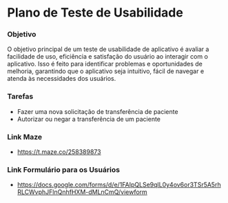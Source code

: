 # Plano de Teste de Usabilidade

### Objetivo
O objetivo principal de um teste de usabilidade de aplicativo é avaliar a facilidade de uso, eficiência e satisfação do usuário ao interagir com o aplicativo. Isso é feito para identificar problemas e oportunidades de melhoria, garantindo que o aplicativo seja intuitivo, fácil de navegar e atenda às necessidades dos usuários.

### Tarefas
  - Fazer uma nova solicitação de transferência de paciente
  - Autorizar ou negar a transferência de um paciente

### Link Maze
 - https://t.maze.co/258389873

### Link Formulário para os Usuários
 - https://docs.google.com/forms/d/e/1FAIpQLSe9qlL0y4ov6or3TSr5A5rhRLCWvphJFlnQnhfHXM-dMLnCmQ/viewform